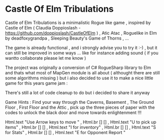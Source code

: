 # Castle Of Elm Tribulations 

Castle of Elm Tribulations is a minimalistic Rogue like game , inspired by Castle of Elm ( Claudia Doppioslash - https://github.com/doppioslash/CastleOfElm ) , Atic Atac , Roguelike in Elm by deadfoxygrandpa , Sleeping Beauty's Game of Thorns , ... 

The game is already functional , and i strongly advise you to try it :-)  , but it can still be improved in some ways ... like for instance adding sound ( if you wantto collaborate please let me know )

The project was originally a conversion of C# RogueSharp library to Elm  
and thats what most of  MapGen module is all about ( althought there are still some algorithms missing )
but i also decided to use it to make a nice little game for this years game jam : 

There's still a lot of code cleanup to do but i decided to share it anyway 



Game Hints :
Find your way through the Caverns, Basement , The Ground Floor , First Floor and the Attic , pick up the three pieces of paper with the codes to unlock the black door and move towards enlightenment !!!

Html.text "Use Arrow keys to move "
        , Html.br [] []
        , Html.text "U to pick up items"
        , Html.br [] []
        , Html.text "I for inventory"
        , Html.br [] []
        , Html.text "S for Stats"
        , Html.br [] []
        , Html.text "E for Opponent Report "



